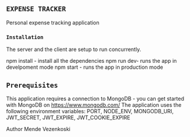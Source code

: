 ## `EXPENSE TRACKER`
Personal expense tracking application 

### `Installation`
The server and the client are setup to run concurrently. 

npm install - install all the dependencies
npm run dev- runs the app in develpoment mode
npm start - runs the app in production mode


## `Prerequisites`
This application requires a connection to MongoDB - you can get started with MongoDB on https://www.mongodb.com/
The application uses the following environment variables: PORT, NODE_ENV, MONGODB_URI, JWT_SECRET, JWT_EXPIRE, JWT_COOKIE_EXPIRE

Author
Mende Vezenkoski
